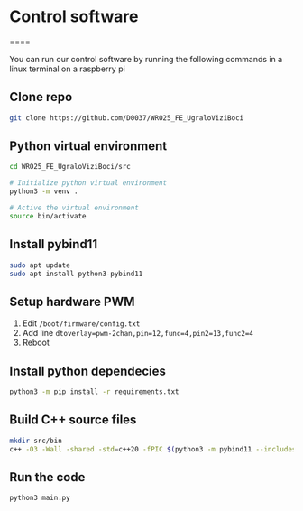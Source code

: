 # Control software
====

You can run our control software by running the following commands in a linux terminal on a raspberry pi

## Clone repo
```bash
git clone https://github.com/D0037/WRO25_FE_UgraloViziBoci
```

## Python virtual environment
```bash
cd WRO25_FE_UgraloViziBoci/src

# Initialize python virtual environment
python3 -m venv .

# Active the virtual environment
source bin/activate
```

## Install pybind11

```bash
sudo apt update
sudo apt install python3-pybind11
```

## Setup hardware PWM
1. Edit `/boot/firmware/config.txt`
2. Add line `dtoverlay=pwm-2chan,pin=12,func=4,pin2=13,func2=4`
3. Reboot

## Install python dependecies
```bash
python3 -m pip install -r requirements.txt
```

## Build C++ source files
```bash
mkdir src/bin
c++ -O3 -Wall -shared -std=c++20 -fPIC $(python3 -m pybind11 --includes) src/utils/gyro.cpp -o src/utils/bin/gyro$(python3-config --extension-suffix)
```

## Run the code
```bash
python3 main.py
```